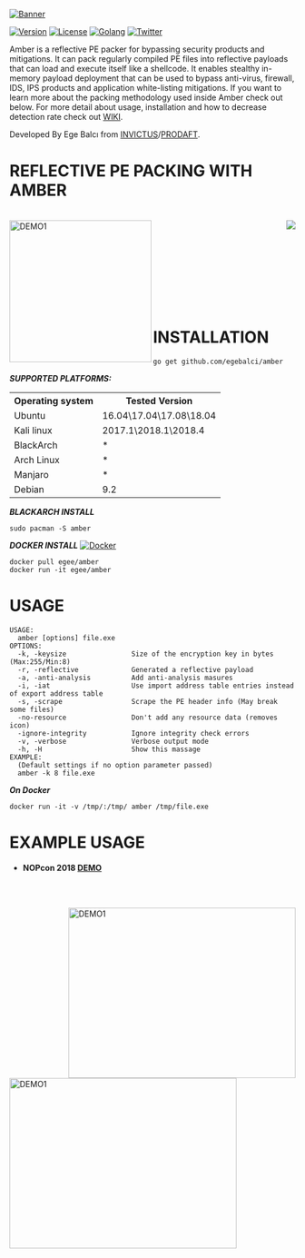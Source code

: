 

[![Banner](https://github.com/EgeBalci/Amber/raw/master/banner.png)](https://github.com/egebalci/Amber)

[![Version](https://img.shields.io/badge/version-2.0.0-green.svg)](https://github.com/egebalci/Amber) [![License](https://img.shields.io/packagist/l/doctrine/orm.svg)](https://raw.githubusercontent.com/EgeBalci/Amber/master/LICENSE) [![Golang](https://img.shields.io/badge/Golang-1.10-blue.svg)](https://golang.org) [![Twitter](https://img.shields.io/twitter/url/http/shields.io.svg?style=social)](https://twitter.com/egeblc)


Amber is a reflective PE packer for bypassing security products and mitigations. It can pack regularly compiled PE files into reflective payloads that can load and execute itself like a shellcode. It enables stealthy in-memory payload deployment that can be used to bypass anti-virus, firewall, IDS, IPS products and application white-listing mitigations.  If you want to learn more about the packing methodology used inside Amber check out below. For more detail about usage, installation and how to decrease detection rate check out [WIKI](https://github.com/EgeBalci/Amber/wiki).


Developed By Ege Balcı from [INVICTUS](https://invictuseurope.com)/[PRODAFT](https://prodaft.com).

# REFLECTIVE PE PACKING WITH AMBER

<br>

<a href="https://pentest.blog/introducing-new-packing-method-first-reflective-pe-packer" target="_blank">
		<img height="250" align="left" src="https://pentest.blog/wp-content/uploads/68747470733a2f2f696d6167652e6962622e636f2f66426e51566d2f70656e746573745f626c6f67332e6a7067.jpeg" alt="DEMO1"  />
</a>
<a href="https://raw.githubusercontent.com/EgeBalci/Amber/master/PAPER.pdf"></a>
<a href="https://github.com/EgeBalci/Amber/raw/master/PAPER.pdf">
	<img align="right" src="https://pentest.blog/wp-content/uploads/pdf2.png"/>
</a>

<br><br><br><br><br><br><br><br>

# INSTALLATION

```
go get github.com/egebalci/amber
```

***SUPPORTED PLATFORMS:***
<table>
    <tr>
        <th>Operating system</th>
        <th>Tested Version</th>
    </tr>
    <tr>
        <td>Ubuntu</td>
        <td>16.04\17.04\17.08\18.04</td>
    </tr>
    <tr>
        <td>Kali linux</td>
        <td>2017.1\2018.1\2018.4</td>
    </tr>
    <tr>
        <td>BlackArch</td>
        <td> * </td>
    </tr>
    <tr>
        <td>Arch Linux</td>
        <td> * </td>
    </tr>
    <tr>
        <td>Manjaro</td>
        <td> * </td>
    </tr>
    <tr>
        <td>Debian</td>
        <td>9.2</td>
    </tr>
</table>

***BLACKARCH INSTALL***     
```
sudo pacman -S amber
```
***DOCKER INSTALL***
[![Docker](http://dockeri.co/image/egee/amber)](https://hub.docker.com/r/egee/amber/)

```
docker pull egee/amber
docker run -it egee/amber
```

# USAGE
```
USAGE: 
  amber [options] file.exe
OPTIONS:
  -k, -keysize                Size of the encryption key in bytes (Max:255/Min:8)
  -r, -reflective             Generated a reflective payload
  -a, -anti-analysis          Add anti-analysis masures
  -i, -iat                    Use import address table entries instead of export address table
  -s, -scrape                 Scrape the PE header info (May break some files)
  -no-resource                Don't add any resource data (removes icon)
  -ignore-integrity           Ignore integrity check errors
  -v, -verbose                Verbose output mode
  -h, -H                      Show this massage
EXAMPLE:
  (Default settings if no option parameter passed)
  amber -k 8 file.exe
```

***On Docker***
```
docker run -it -v /tmp/:/tmp/ amber /tmp/file.exe
```

# EXAMPLE USAGE

- <strong>NOPcon 2018 [DEMO](https://www.youtube.com/watch?v=lCPdKSH6RMc)</strong>

<br><br>

<a href="https://www.youtube.com/watch?v=JVv_spX6D4U" target="_blank">
	<img src="http://img.youtube.com/vi/JVv_spX6D4U/0.jpg" alt="DEMO1" width="400" height="300" align="right"/>
</a>

<a href="https://www.youtube.com/watch?v=3en0ftnjEpE" target="_blank">
	<img src="https://pentest.blog/wp-content/uploads/Screenshot-at-2018-02-23-22-42-18-2-1024x704.png" alt="DEMO1" width="400" height="300" align="left"/>
</a><br><br><br>
<br>
